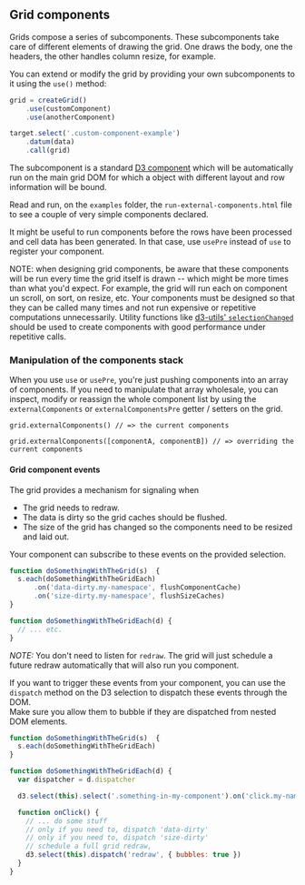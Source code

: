 ## Grid components

Grids compose a series of subcomponents.
These subcomponents take care of different elements of drawing the grid.
One draws the body, one the headers, the other handles column resize, for example.

You can extend or modify the grid by providing your own subcomponents to it using the `use()` method:

```javascript
grid = createGrid()
    .use(customComponent)
    .use(anotherComponent)

target.select('.custom-component-example')
    .datum(data)
    .call(grid)
```

The subcomponent is a standard [D3 component](http://bost.ocks.org/mike/chart/) which will be automatically run on the main grid DOM for which a object with different layout and row information will be bound.

Read and run, on the `examples` folder, the `run-external-components.html` file to see a couple of very simple components declared.

It might be useful to run components before the rows have been processed and cell data has been generated.
In that case, use `usePre` instead of `use` to register your component.

NOTE: when designing grid components, be aware that these components will be run every time the grid itself is drawn -- which might be more times than what you'd expect.  For example, the grid will run each on component un scroll, on sort, on resize, etc.
Your components must be designed so that they can be called many times and not run expensive or repetitive computations unnecessarily.
Utility functions like [d3-utils' `selectionChanged`](https://github.com/zambezi/d3-utils/blob/master/man/selection-changed.md) should be used to create components with good performance under repetitive calls.

### Manipulation of the components stack

When you use `use` or `usePre`, you're just pushing components into an array of components.
If you need to manipulate that array wholesale, you can inspect, modify or reassign the whole component list by using the `externalComponents` or `externalComponentsPre` getter / setters on the grid.

```
grid.externalComponents() // => the current components

grid.externalComponents([componentA, componentB]) // => overriding the current components
```


#### Grid component events

The grid provides a mechanism for signaling when

* The grid needs to redraw.
* The data is dirty so the grid caches should be flushed.
* The size of the grid has changed so the components need to be resized and laid out.

Your component can subscribe to these events on the provided selection.

```javascript
function doSomethingWithTheGrid(s)  {
  s.each(doSomethingWithTheGridEach)
      .on('data-dirty.my-namespace', flushComponentCache)
      .on('size-dirty.my-namespace', flushSizeCaches)
}

function doSomethingWithTheGridEach(d) {
  // ... etc.
}
```

*NOTE:*
You don't need to listen for `redraw`.
The grid will just schedule a future redraw automatically that will also run you component.

If you want to trigger these events from your component, you can use the `dispatch` method on the D3 selection to dispatch these events through the DOM.  
Make sure you allow them to bubble if they are dispatched from nested DOM elements.

```javascript
function doSomethingWithTheGrid(s)  {
  s.each(doSomethingWithTheGridEach)
}

function doSomethingWithTheGridEach(d) {
  var dispatcher = d.dispatcher

  d3.select(this).select('.something-in-my-component').on('click.my-namespace', onClick)

  function onClick() {
    // ... do some stuff
    // only if you need to, dispatch 'data-dirty'
    // only if you need to, dispatch 'size-dirty'
    // schedule a full grid redraw,
    d3.select(this).dispatch('redraw', { bubbles: true })
  }
}
```
